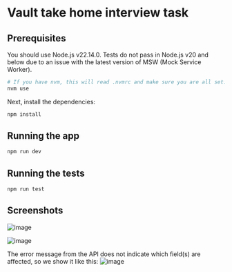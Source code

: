 # Vault take home interview task

## Prerequisites

You should use Node.js v22.14.0. Tests do not pass in Node.js v20 and below due to an issue with the latest version of MSW (Mock Service Worker).

```bash
# If you have nvm, this will read .nvmrc and make sure you are all set:
nvm use
```

Next, install the dependencies:

```bash
npm install
```

## Running the app

```bash
npm run dev
```

## Running the tests

```bash
npm run test
```

## Screenshots

![image](https://github.com/user-attachments/assets/6f69319d-0f48-4a55-ac37-c0b34117c7de)

![image](https://github.com/user-attachments/assets/bd528bf2-7e81-4a96-b68f-3e6bf78dd908)

The error message from the API does not indicate which field(s) are affected, so we show it like this:
![image](https://github.com/user-attachments/assets/44a82a79-8952-46ba-a905-b6c984d9b456)
